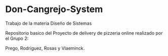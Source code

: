 # Don-Cangrejo-System
Trabajo de la materia Diseño de Sistemas

Repositorio basico del Proyecto de delivery de pizzeria online realizado por el Grupo 2:

Prego, Rodriguez, Rosas y Vlaeminck.
